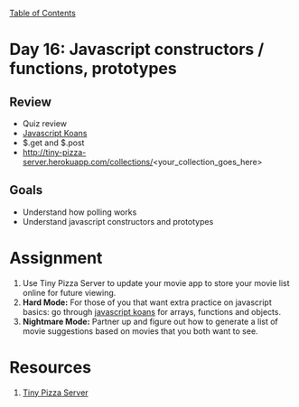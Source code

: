 [Table of Contents](/README.md)

# Day 16: Javascript constructors / functions, prototypes

## Review
- Quiz review
- [Javascript Koans](https://github.com/mrdavidlaing/javascript-koans)
- $.get and $.post
- http://tiny-pizza-server.herokuapp.com/collections/<your_collection_goes_here>

## Goals
- Understand how polling works
- Understand javascript constructors and prototypes

# Assignment
1. Use Tiny Pizza Server to update your movie app to store your movie list online for future viewing.
1. **Hard Mode:** For those of you that want extra practice on javascript basics: go through [javascript koans](https://github.com/mrdavidlaing/javascript-koans) for arrays, functions and objects.
2. **Nightmare Mode:** Partner up and figure out how to generate a list of movie suggestions based on movies that you both want to see.

# Resources
1. [Tiny Pizza Server](http://tiny-pizza-server.herokuapp.com/collections/dbla)